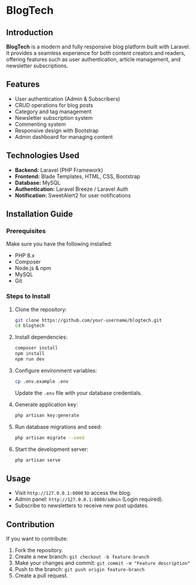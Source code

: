 # BlogTech

## Introduction

**BlogTech** is a modern and fully responsive blog platform built with Laravel. It provides a seamless experience for both content creators and readers, offering features such as user authentication, article management, and newsletter subscriptions.

## Features

-   User authentication (Admin & Subscribers)
-   CRUD operations for blog posts
-   Category and tag management
-   Newsletter subscription system
-   Commenting system
-   Responsive design with Bootstrap
-   Admin dashboard for managing content

## Technologies Used

-   **Backend:** Laravel (PHP Framework)
-   **Frontend:** Blade Templates, HTML, CSS, Bootstrap
-   **Database:** MySQL
-   **Authentication:** Laravel Breeze / Laravel Auth
-   **Notification:** SweetAlert2 for user notifications

## Installation Guide

### Prerequisites

Make sure you have the following installed:

-   PHP 8.x
-   Composer
-   Node.js & npm
-   MySQL
-   Git

### Steps to Install

1. Clone the repository:

    ```sh
    git clone https://github.com/your-username/blogtech.git
    cd blogtech
    ```

2. Install dependencies:

    ```sh
    composer install
    npm install
    npm run dev
    ```

3. Configure environment variables:

    ```sh
    cp .env.example .env
    ```

    Update the `.env` file with your database credentials.

4. Generate application key:

    ```sh
    php artisan key:generate
    ```

5. Run database migrations and seed:

    ```sh
    php artisan migrate --seed
    ```

6. Start the development server:
    ```sh
    php artisan serve
    ```

## Usage

-   Visit `http://127.0.0.1:8000` to access the blog.
-   Admin panel: `http://127.0.0.1:8000/admin` (Login required).
-   Subscribe to newsletters to receive new post updates.

## Contribution

If you want to contribute:

1. Fork the repository.
2. Create a new branch: `git checkout -b feature-branch`
3. Make your changes and commit: `git commit -m "Feature description"`
4. Push to the branch: `git push origin feature-branch`
5. Create a pull request.
